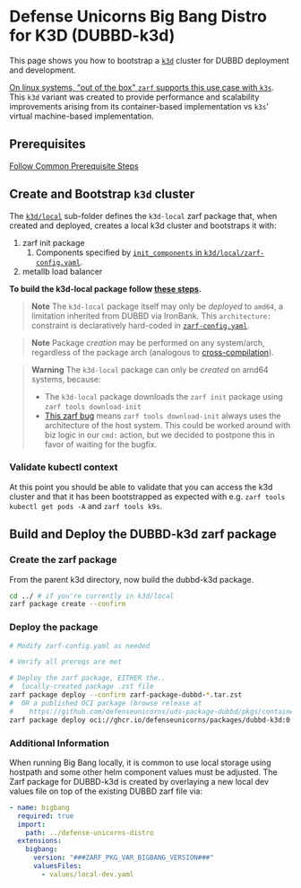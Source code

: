 # Defense Unicorns Big Bang Distro for K3D (DUBBD-k3d)

This page shows you how to bootstrap a [`k3d`](https://k3d.io) cluster for DUBBD deployment and development.

[On linux systems, "out of the box" `zarf` supports this use case with `k3s`](https://docs.zarf.dev/docs/zarf-tutorials/creating-a-k8s-cluster-with-zarf). This `k3d` variant was created to provide performance and scalability improvements arising from its container-based implementation vs `k3s`' virtual machine-based implementation.

## Prerequisites

[Follow Common Prerequisite Steps](../docs/prereq-steps.md)

## Create and Bootstrap `k3d` cluster

The [`k3d/local`](./local) sub-folder defines the `k3d-local` zarf package that, when created and deployed, creates a local k3d cluster and bootstraps it with:

1. zarf init package
   1. Components specified by [`init_components` in `k3d/local/zarf-config.yaml`](./local/zarf-config.yaml#L12).
1. metallb load balancer

**To build the k3d-local package follow [these steps](../docs/building-package.md).**

> **Note**
> The `k3d-local` package itself may only be _deployed_ to `amd64`, a limitation inherited from DUBBD via IronBank.
> This `architecture:` constraint is declaratively hard-coded in [`zarf-config.yaml`](./zarf-config.yaml).

> **Note**
> Package _creation_ may be performed on any system/arch, regardless of the package arch (analogous to [cross-compilation](https://en.wikipedia.org/wiki/Cross_compiler)).

> **Warning**
> The `k3d-local` package can only be _created_ on amd64 systems, because:
>
> - The `k3d-local` package downloads the `zarf init` package using `zarf tools download-init`
> - [This zarf bug](https://github.com/defenseunicorns/zarf/issues/1837) means `zarf tools download-init` always uses the architecture of the host system.
>   This could be worked around with biz logic in our `cmd:` action, but we decided to postpone this in favor of waiting for the bugfix.

### Validate kubectl context

At this point you should be able to validate that you can access the k3d cluster and that it has been bootstrapped as expected with e.g. `zarf tools kubectl get pods -A` and `zarf tools k9s`.

## Build and Deploy the DUBBD-k3d zarf package

### Create the zarf package

From the parent k3d directory, now build the dubbd-k3d package.

```bash
cd ../ # if you're currently in k3d/local
zarf package create --confirm
```

### Deploy the package

```bash
# Modify zarf-config.yaml as needed

# Verify all prereqs are met

# Deploy the zarf package, EITHER the..
#  locally-created package .zst file
zarf package deploy --confirm zarf-package-dubbd-*.tar.zst
#  OR a published OCI package (browse release at
#    https://github.com/defenseunicorns/uds-package-dubbd/pkgs/container/packages%2Fdubbd-k3d)
zarf package deploy oci://ghcr.io/defenseunicorns/packages/dubbd-k3d:0.0.1-amd64 --oci-concurrency=15
```

### Additional Information

When running Big Bang locally, it is common to use local storage using hostpath and some other helm component values must be adjusted. The Zarf package for DUBBD-k3d is created by overlaying a new local dev values file on top of the existing DUBBD zarf file via:

```yaml
- name: bigbang
  required: true
  import:
    path: ../defense-unicorns-distro
  extensions:
    bigbang:
      version: "###ZARF_PKG_VAR_BIGBANG_VERSION###"
      valuesFiles:
        - values/local-dev.yaml
```
